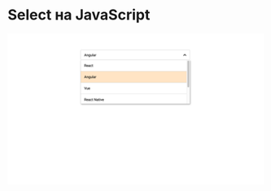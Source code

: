 # Select на JavaScript

![Image alt](https://github.com/EvgeniyBudaev/js-select/raw/master/readme1.jpg)


